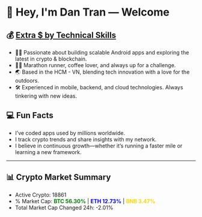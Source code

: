 # 👋 Hey, I'm Dan Tran — Welcome

## 💰 <a href="https://dantech.academy" target="_blank">Extra $ by Technical Skills</a>

- 🧑‍💻 Passionate about building scalable Android apps and exploring the latest in crypto & blockchain.
- 🏃‍♂️ Marathon runner, coffee lover, and always up for a challenge.
- 🌏 Based in the HCM - VN, blending tech innovation with a love for the outdoors.
- 🛠️ Experienced in mobile, backend, and cloud technologies. Always tinkering with new ideas.

## 💻 Fun Facts

- I’ve coded apps used by millions worldwide.
- I track crypto trends and share insights with my network.
- I believe in continuous growth—whether it’s running a faster mile or learning a new framework.

---

## 📊 Crypto Market Summary

- Active Crypto: 18861
- % Market Cap: <span style="color: green; font-weight: bold;">BTC 56.30%</span> | <span style="color: blue; font-weight: bold;">ETH 12.73%</span> | <span style="color: gold; font-weight: bold;">BNB 3.47%</span>
- Total Market Cap Changed 24h: -2.01%
